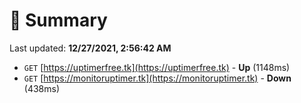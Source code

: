 # 📖 Summary
Last updated: **12/27/2021, 2:56:42 AM**

- `GET` [https://uptimerfree.tk](https://uptimerfree.tk) - **Up** (1148ms)
- `GET` [https://monitoruptimer.tk](https://monitoruptimer.tk) - **Down** (438ms)
